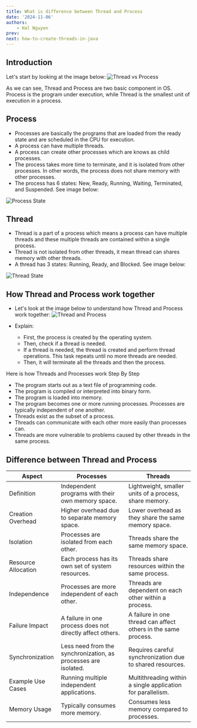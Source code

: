 ```yaml
---
title: What is difference between Thread and Process
date: '2024-11-06'
authors:
    - Hal Nguyen
prev: 
next: how-to-create-threads-in-java
---
```


## Introduction

Let's start by looking at the image below:
![Thread vs Process](./assets/thread-and-process.webp)

As we can see, Thread and Process are two basic component in OS. Process is the program under execution, while Thread is the smallest unit of execution in a process.

## Process

- Processes are basically the programs that are loaded from the ready state and are scheduled in the CPU for execution.
- A process can have multiple threads.
- A process can create other processes which are knows as child processes.
- The process takes more time to terminate, and it is isolated from other processes. In other words, the process does not share memory with other processes.
- The process has 6 states: New, Ready, Running, Waiting, Terminated, and Suspended. See image below:

![Process State](./assets/process-state.webp)

## Thread

- Thread is a part of a process which means a process can have multiple threads and these multiple threads are contained within a single process.
- Thread is not isolated from other threads, it mean thread can shares memory with other threads.
- A thread has 3 states: Running, Ready, and Blocked. See image below:

![Thread State](./assets/thread-state.webp)

## How Thread and Process work together

- Let's look at the image below to understand how Thread and Process work together:
![Thread and Process](./assets/thread-process-relation.webp)

- Explain:
  - First, the process is created by the operating system.
  - Then, check if a thread is needed.
  - If a thread is needed, the thread is created and perform thread operations. This task repeats until no more threads are needed.
  - Then, it will terminate all the threads and then the process.

Here is how Threads and Processes work Step By Step

- The program starts out as a text file of programming code.
- The program is compiled or interpreted into binary form.
- The program is loaded into memory.
- The program becomes one or more running processes. Processes are typically independent of one another.
- Threads exist as the subset of a process.
- Threads can communicate with each other more easily than processes can.
- Threads are more vulnerable to problems caused by other threads in the same process.

## Difference between Thread and Process

|Aspect|Processes|Threads|
|---|---|---|
|Definition|Independent programs with their own memory space.|Lightweight, smaller units of a process, share memory.|
|Creation Overhead|Higher overhead due to separate memory space.|Lower overhead as they share the same memory space.|
|Isolation|Processes are isolated from each other.|Threads share the same memory space.|
|Resource Allocation|Each process has its own set of system resources.|Threads share resources within the same process.|
|Independence|Processes are more independent of each other.|Threads are dependent on each other within a process.|
|Failure Impact|A failure in one process does not directly affect others.|A failure in one thread can affect others in the same process.|
|Synchronization|Less need from the synchronization, as processes are isolated.|Requires careful synchronization due to shared resources.|
|Example Use Cases|Running multiple independent applications.|Multithreading within a single application for parallelism.|
|Memory Usage|Typically consumes more memory.|Consumes less memory compared to processes.|
